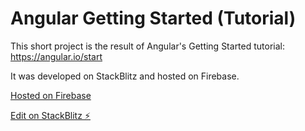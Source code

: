 # Angular Getting Started (Tutorial)

This short project is the result of Angular's Getting Started tutorial: https://angular.io/start

It was developed on StackBlitz and hosted on Firebase.

[Hosted on Firebase](https://agettingstarted.web.app/)

[Edit on StackBlitz ⚡️](https://stackblitz.com/edit/angular-gettingstarted-unafaj)
